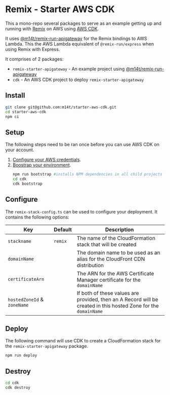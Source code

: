 # Remix - Starter AWS CDK

This a mono-repo several packages to serve as an example getting up and
running with [Remix][remix] on AWS using [AWS CDK][aws-cdk].

It uses [@m14t/remix-run-apigateway][remix-run-apigateway] for the Remix
bindings to AWS Lambda. This the AWS Lambda equivalent of `@remix-run/express`
when using Remix with Express.

It comprises of 2 packages:

- `remix-starter-apigateway` - An example project using [@m14t/remix-run-apigateway][remix-run-apigateway]
- `cdk` - An AWS CDK project to deploy `remix-starter-apigateway`

## Install

```bash
git clone git@github.com:m14t/starter-aws-cdk.git
cd starter-aws-cdk
npm ci
```

## Setup

The following steps need to be ran once before you can use AWS CDK on your
account.

1. [Configure your AWS credentials](https://docs.aws.amazon.com/cdk/latest/guide/getting_started.html#getting_started_prerequisites).
2. [Boostrap your environment](https://docs.aws.amazon.com/cdk/latest/guide/bootstrapping.html).
   ```bash
   npm run bootstrap #installs NPM dependencies in all child projects
   cd cdk
   cdk bootstrap
   ```

## Configure

The `remix-stack-config.ts` can be used to configure your deployment. It
contains the following options:

| Key                         | Default | Description                                                                                                     |
| --------------------------- | ------- | --------------------------------------------------------------------------------------------------------------- |
| `stackname`                 | `remix` | The name of the CloudFormation stack that will be created                                                       |
| `domainName`                |         | The domain name to be used as an alias for the CloudFront CDN distribution                                      |
| `certificateArn`            |         | The ARN for the AWS Certificate Manager certificate for the `domainName`                                        |
| `hostedZoneId` & `zoneName` |         | If both of these values are provided, then an A Record will be created in this hosted Zone for the `domainName` |

## Deploy

The following command will use CDK to create a CloudFormation stack for the `remix-starter-apigateway` package.

```bash
npm run deploy
```

## Destroy

```bash
cd cdk
cdk destroy
```

<!-- links -->

[aws-cdk]: https://aws.amazon.com/cdk/
[remix]: https://remix.run/
[remix-run-apigateway]: https://github.com/m14t/remix-run-apigateway
